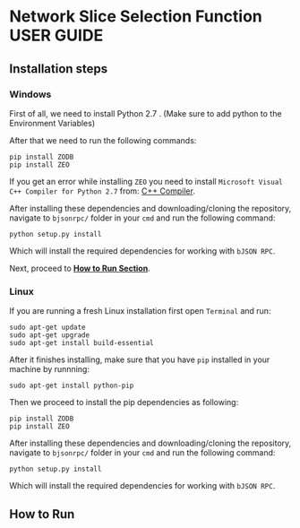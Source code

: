 # Network Slice Selection Function USER GUIDE
## Installation steps
### Windows

First of all, we need to install Python 2.7 . (Make sure to add python to the Environment Variables)

After that we need to run the following commands:
```
pip install ZODB
pip install ZEO
```

If you get an error while installing `ZEO` you need to install `Microsoft Visual C++ Compiler for Python 2.7` from: [C++ Compiler](https://www.microsoft.com/en-us/download/details.aspx?id=44266).

After installing these dependencies and downloading/cloning the repository, navigate to `bjsonrpc/` folder in your `cmd` and run the following command:
```
python setup.py install
```
Which will install the required dependencies for working with `bJSON RPC`.

Next, proceed to [**How to Run Section**](https://github.com/ncl427/NSSF/blob/master/src/UserGuide.md#how-to-run).

### Linux

If you are running a fresh Linux installation first open `Terminal` and run:
```
sudo apt-get update
sudo apt-get upgrade
sudo apt-get install build-essential
```
After it finishes installing, make sure that you have `pip` installed in your machine by runnning:

```
sudo apt-get install python-pip
```
Then we proceed to install the pip dependencies as following:
```
pip install ZODB
pip install ZEO
```
After installing these dependencies and downloading/cloning the repository, navigate to `bjsonrpc/` folder in your `cmd` and run the following command:
```
python setup.py install
```
Which will install the required dependencies for working with `bJSON RPC`.

## How to Run
